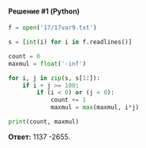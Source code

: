 #### Решение #1 (Python)
```python
f = open('17/17var9.txt')

s = [int(i) for i in f.readlines()]

count = 0
maxmul = float('-inf')

for i, j in zip(s, s[1:]):
	if i + j >= 100:
		if (i < 0) or (j < 0):
			count += 1
			maxmul = max(maxmul, i*j)

print(count, maxmul)
```
**Ответ:** 1137 -2655.
